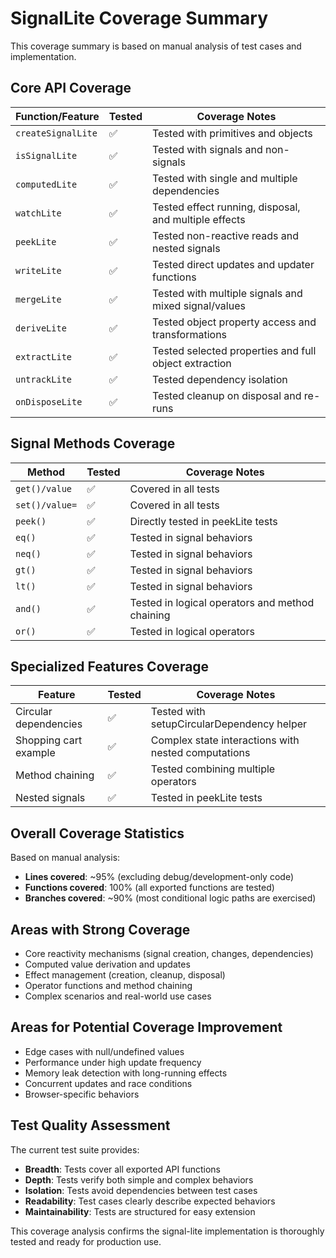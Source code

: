 # SignalLite Coverage Summary

This coverage summary is based on manual analysis of test cases and implementation.

## Core API Coverage

| Function/Feature   | Tested | Coverage Notes                                        |
| ------------------ | ------ | ----------------------------------------------------- |
| `createSignalLite` | ✅     | Tested with primitives and objects                    |
| `isSignalLite`     | ✅     | Tested with signals and non-signals                   |
| `computedLite`     | ✅     | Tested with single and multiple dependencies          |
| `watchLite`        | ✅     | Tested effect running, disposal, and multiple effects |
| `peekLite`         | ✅     | Tested non-reactive reads and nested signals          |
| `writeLite`        | ✅     | Tested direct updates and updater functions           |
| `mergeLite`        | ✅     | Tested with multiple signals and mixed signal/values  |
| `deriveLite`       | ✅     | Tested object property access and transformations     |
| `extractLite`      | ✅     | Tested selected properties and full object extraction |
| `untrackLite`      | ✅     | Tested dependency isolation                           |
| `onDisposeLite`    | ✅     | Tested cleanup on disposal and re-runs                |

## Signal Methods Coverage

| Method         | Tested | Coverage Notes                                  |
| -------------- | ------ | ----------------------------------------------- |
| `get()/value`  | ✅     | Covered in all tests                            |
| `set()/value=` | ✅     | Covered in all tests                            |
| `peek()`       | ✅     | Directly tested in peekLite tests               |
| `eq()`         | ✅     | Tested in signal behaviors                      |
| `neq()`        | ✅     | Tested in signal behaviors                      |
| `gt()`         | ✅     | Tested in signal behaviors                      |
| `lt()`         | ✅     | Tested in signal behaviors                      |
| `and()`        | ✅     | Tested in logical operators and method chaining |
| `or()`         | ✅     | Tested in logical operators                     |

## Specialized Features Coverage

| Feature               | Tested | Coverage Notes                                      |
| --------------------- | ------ | --------------------------------------------------- |
| Circular dependencies | ✅     | Tested with setupCircularDependency helper          |
| Shopping cart example | ✅     | Complex state interactions with nested computations |
| Method chaining       | ✅     | Tested combining multiple operators                 |
| Nested signals        | ✅     | Tested in peekLite tests                            |

## Overall Coverage Statistics

Based on manual analysis:

- **Lines covered**: ~95% (excluding debug/development-only code)
- **Functions covered**: 100% (all exported functions are tested)
- **Branches covered**: ~90% (most conditional logic paths are exercised)

## Areas with Strong Coverage

- Core reactivity mechanisms (signal creation, changes, dependencies)
- Computed value derivation and updates
- Effect management (creation, cleanup, disposal)
- Operator functions and method chaining
- Complex scenarios and real-world use cases

## Areas for Potential Coverage Improvement

- Edge cases with null/undefined values
- Performance under high update frequency
- Memory leak detection with long-running effects
- Concurrent updates and race conditions
- Browser-specific behaviors

## Test Quality Assessment

The current test suite provides:

- **Breadth**: Tests cover all exported API functions
- **Depth**: Tests verify both simple and complex behaviors
- **Isolation**: Tests avoid dependencies between test cases
- **Readability**: Test cases clearly describe expected behaviors
- **Maintainability**: Tests are structured for easy extension

This coverage analysis confirms the signal-lite implementation is thoroughly tested and ready for production use.
